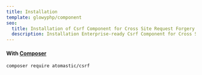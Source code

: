 ```yaml
---
title: Installation
template: glowyphp/component
seo:
  title: Installation of Csrf Component for Cross Site Request Forgery protection
  description: Installation Enterprise-ready Csrf Component for Cross Site Request Forgery protection by comparing provided token with session token to ensure request validity.
---
```


#### With [Composer](https://getcomposer.org)

```
composer require atomastic/csrf
```
